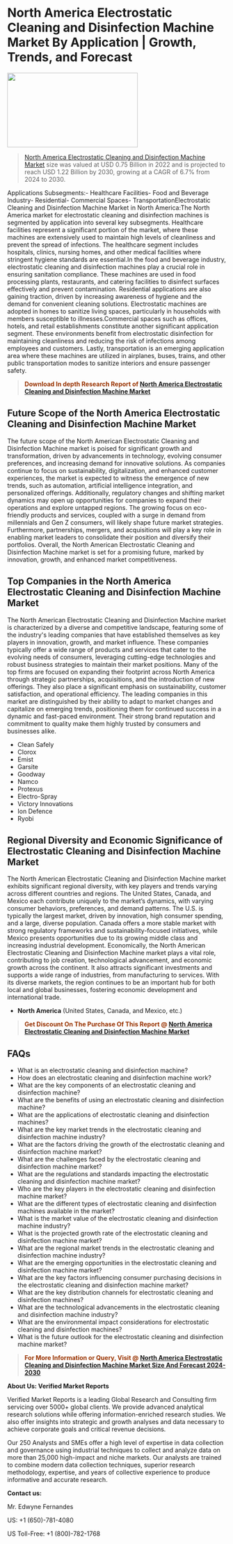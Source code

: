 <p><h1>North America Electrostatic Cleaning and Disinfection Machine Market By Application | Growth, Trends, and Forecast</h1><p><img class="aligncenter size-medium wp-image-105565" src="https://ffe5etoiles.com/wp-content/uploads/2025/01/MST7-300x171.png" alt="" width="300" height="171" /></p><blockquote><p><a href="https://www.verifiedmarketreports.com/download-sample/?rid=606558&utm_source=Github-NA&utm_medium=389" target="_blank">North America Electrostatic Cleaning and Disinfection Machine Market</a> size was valued at USD 0.75 Billion in 2022 and is projected to reach USD 1.22 Billion by 2030, growing at a CAGR of 6.7% from 2024 to 2030.</p></blockquote>Applications Subsegments:- Healthcare Facilities- Food and Beverage Industry- Residential- Commercial Spaces- TransportationElectrostatic Cleaning and Disinfection Machine Market in North America:The North America market for electrostatic cleaning and disinfection machines is segmented by application into several key subsegments. Healthcare facilities represent a significant portion of the market, where these machines are extensively used to maintain high levels of cleanliness and prevent the spread of infections. The healthcare segment includes hospitals, clinics, nursing homes, and other medical facilities where stringent hygiene standards are essential.In the food and beverage industry, electrostatic cleaning and disinfection machines play a crucial role in ensuring sanitation compliance. These machines are used in food processing plants, restaurants, and catering facilities to disinfect surfaces effectively and prevent contamination. Residential applications are also gaining traction, driven by increasing awareness of hygiene and the demand for convenient cleaning solutions. Electrostatic machines are adopted in homes to sanitize living spaces, particularly in households with members susceptible to illnesses.Commercial spaces such as offices, hotels, and retail establishments constitute another significant application segment. These environments benefit from electrostatic disinfection for maintaining cleanliness and reducing the risk of infections among employees and customers. Lastly, transportation is an emerging application area where these machines are utilized in airplanes, buses, trains, and other public transportation modes to sanitize interiors and ensure passenger safety.</p><blockquote><p><span style="color: #993300;"><strong>Download In depth Research Report of <a href="https://www.verifiedmarketreports.com/download-sample/?rid=606558&utm_source=Github-NA&utm_medium=389">North America Electrostatic Cleaning and Disinfection Machine Market</a></strong></span></p></blockquote><h2>Future Scope of the North America Electrostatic Cleaning and Disinfection Machine Market</h2><p>The future scope of the North American Electrostatic Cleaning and Disinfection Machine market is poised for significant growth and transformation, driven by advancements in technology, evolving consumer preferences, and increasing demand for innovative solutions. As companies continue to focus on sustainability, digitalization, and enhanced customer experiences, the market is expected to witness the emergence of new trends, such as automation, artificial intelligence integration, and personalized offerings. Additionally, regulatory changes and shifting market dynamics may open up opportunities for companies to expand their operations and explore untapped regions. The growing focus on eco-friendly products and services, coupled with a surge in demand from millennials and Gen Z consumers, will likely shape future market strategies. Furthermore, partnerships, mergers, and acquisitions will play a key role in enabling market leaders to consolidate their position and diversify their portfolios. Overall, the North American Electrostatic Cleaning and Disinfection Machine market is set for a promising future, marked by innovation, growth, and enhanced market competitiveness.</p><h2>Top Companies in the North America Electrostatic Cleaning and Disinfection Machine Market</h2><p>The North American Electrostatic Cleaning and Disinfection Machine market is characterized by a diverse and competitive landscape, featuring some of the industry's leading companies that have established themselves as key players in innovation, growth, and market influence. These companies typically offer a wide range of products and services that cater to the evolving needs of consumers, leveraging cutting-edge technologies and robust business strategies to maintain their market positions. Many of the top firms are focused on expanding their footprint across North America through strategic partnerships, acquisitions, and the introduction of new offerings. They also place a significant emphasis on sustainability, customer satisfaction, and operational efficiency. The leading companies in this market are distinguished by their ability to adapt to market changes and capitalize on emerging trends, positioning them for continued success in a dynamic and fast-paced environment. Their strong brand reputation and commitment to quality make them highly trusted by consumers and businesses alike.</p><p><ul><li>Clean Safely </li><li> Clorox </li><li> Emist </li><li> Garsite </li><li> Goodway </li><li> Namco </li><li> Protexus </li><li> Electro-Spray </li><li> Victory Innovations </li><li> Ion Defence </li><li> Ryobi</li></ul></p><h2>Regional Diversity and Economic Significance of Electrostatic Cleaning and Disinfection Machine Market</h2><p>The North American Electrostatic Cleaning and Disinfection Machine market exhibits significant regional diversity, with key players and trends varying across different countries and regions. The United States, Canada, and Mexico each contribute uniquely to the market’s dynamics, with varying consumer behaviors, preferences, and demand patterns. The U.S. is typically the largest market, driven by innovation, high consumer spending, and a large, diverse population. Canada offers a more stable market with strong regulatory frameworks and sustainability-focused initiatives, while Mexico presents opportunities due to its growing middle class and increasing industrial development. Economically, the North American Electrostatic Cleaning and Disinfection Machine market plays a vital role, contributing to job creation, technological advancement, and economic growth across the continent. It also attracts significant investments and supports a wide range of industries, from manufacturing to services. With its diverse markets, the region continues to be an important hub for both local and global businesses, fostering economic development and international trade.</p><ul> <li><strong>North America</strong> (United States, Canada, and Mexico, etc.)</li></ul><blockquote><p><span style="color: #993300;"><strong>Get Discount On The Purchase Of This Report @ <a href="https://www.verifiedmarketreports.com/ask-for-discount/?rid=606558&utm_source=Github-NA&utm_medium=389">North America Electrostatic Cleaning and Disinfection Machine Market</a></strong></span></p></blockquote><h2>FAQs</h2><p><ul> <li>What is an electrostatic cleaning and disinfection machine?</div><div></li> <li>How does an electrostatic cleaning and disinfection machine work?</div><div></li> <li>What are the key components of an electrostatic cleaning and disinfection machine?</div><div></li> <li>What are the benefits of using an electrostatic cleaning and disinfection machine?</div><div></li> <li>What are the applications of electrostatic cleaning and disinfection machines?</div><div></li> <li>What are the key market trends in the electrostatic cleaning and disinfection machine industry?</div><div></li> <li>What are the factors driving the growth of the electrostatic cleaning and disinfection machine market?</div><div></li> <li>What are the challenges faced by the electrostatic cleaning and disinfection machine market?</div><div></li> <li>What are the regulations and standards impacting the electrostatic cleaning and disinfection machine market?</div><div></li> <li>Who are the key players in the electrostatic cleaning and disinfection machine market?</div><div></li> <li>What are the different types of electrostatic cleaning and disinfection machines available in the market?</div><div></li> <li>What is the market value of the electrostatic cleaning and disinfection machine industry?</div><div></li> <li>What is the projected growth rate of the electrostatic cleaning and disinfection machine market?</div><div></li> <li>What are the regional market trends in the electrostatic cleaning and disinfection machine industry?</div><div></li> <li>What are the emerging opportunities in the electrostatic cleaning and disinfection machine market?</div><div></li> <li>What are the key factors influencing consumer purchasing decisions in the electrostatic cleaning and disinfection machine market?</div><div></li> <li>What are the key distribution channels for electrostatic cleaning and disinfection machines?</div><div></li> <li>What are the technological advancements in the electrostatic cleaning and disinfection machine industry?</div><div></li> <li>What are the environmental impact considerations for electrostatic cleaning and disinfection machines?</div><div></li> <li>What is the future outlook for the electrostatic cleaning and disinfection machine market?</div><div></li></ul></p><blockquote><p><span style="color: #993300;"><strong>For More Information or Query, Visit @ <a href="https://www.verifiedmarketreports.com/product/electrostatic-cleaning-and-disinfection-machine-market/">North America Electrostatic Cleaning and Disinfection Machine Market Size And Forecast 2024-2030</a></strong></span></p></blockquote><p><strong>About Us: Verified Market Reports</strong></p><p>Verified Market Reports is a leading Global Research and Consulting firm servicing over 5000+ global clients. We provide advanced analytical research solutions while offering information-enriched research studies. We also offer insights into strategic and growth analyses and data necessary to achieve corporate goals and critical revenue decisions.</p><p>Our 250 Analysts and SMEs offer a high level of expertise in data collection and governance using industrial techniques to collect and analyze data on more than 25,000 high-impact and niche markets. Our analysts are trained to combine modern data collection techniques, superior research methodology, expertise, and years of collective experience to produce informative and accurate research.</p><p><strong>Contact us:</strong></p><p>Mr. Edwyne Fernandes</p><p>US: +1 (650)-781-4080</p><p>US Toll-Free: +1 (800)-782-1768</p>

